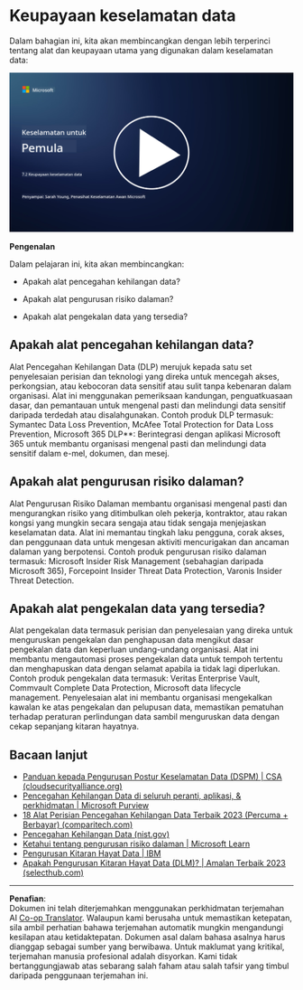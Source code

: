 <!--
CO_OP_TRANSLATOR_METADATA:
{
  "original_hash": "50697add9758e54693442d502d2d5f8a",
  "translation_date": "2025-09-04T00:57:09+00:00",
  "source_file": "7.2 Data security capabilities.md",
  "language_code": "ms"
}
-->
# Keupayaan keselamatan data

Dalam bahagian ini, kita akan membincangkan dengan lebih terperinci tentang alat dan keupayaan utama yang digunakan dalam keselamatan data:

[![Tonton video](../../translated_images/7-2_placeholder.1f3c39f0c7cfea7ef355438079e171e047a0f79c8dc0b63ad78513b1910f7cdf.ms.png)](https://learn-video.azurefd.net/vod/player?id=0c9fff7c-e17c-4a14-ac3b-69b5a5786f55)

**Pengenalan**

Dalam pelajaran ini, kita akan membincangkan:

- Apakah alat pencegahan kehilangan data?

- Apakah alat pengurusan risiko dalaman?

- Apakah alat pengekalan data yang tersedia?

## Apakah alat pencegahan kehilangan data?

Alat Pencegahan Kehilangan Data (DLP) merujuk kepada satu set penyelesaian perisian dan teknologi yang direka untuk mencegah akses, perkongsian, atau kebocoran data sensitif atau sulit tanpa kebenaran dalam organisasi. Alat ini menggunakan pemeriksaan kandungan, penguatkuasaan dasar, dan pemantauan untuk mengenal pasti dan melindungi data sensitif daripada terdedah atau disalahgunakan. Contoh produk DLP termasuk: Symantec Data Loss Prevention, McAfee Total Protection for Data Loss Prevention, Microsoft 365 DLP**: Berintegrasi dengan aplikasi Microsoft 365 untuk membantu organisasi mengenal pasti dan melindungi data sensitif dalam e-mel, dokumen, dan mesej.

## Apakah alat pengurusan risiko dalaman?

Alat Pengurusan Risiko Dalaman membantu organisasi mengenal pasti dan mengurangkan risiko yang ditimbulkan oleh pekerja, kontraktor, atau rakan kongsi yang mungkin secara sengaja atau tidak sengaja menjejaskan keselamatan data. Alat ini memantau tingkah laku pengguna, corak akses, dan penggunaan data untuk mengesan aktiviti mencurigakan dan ancaman dalaman yang berpotensi. Contoh produk pengurusan risiko dalaman termasuk: Microsoft Insider Risk Management (sebahagian daripada Microsoft 365), Forcepoint Insider Threat Data Protection, Varonis Insider Threat Detection.

## Apakah alat pengekalan data yang tersedia?

Alat pengekalan data termasuk perisian dan penyelesaian yang direka untuk menguruskan pengekalan dan penghapusan data mengikut dasar pengekalan data dan keperluan undang-undang organisasi. Alat ini membantu mengautomasi proses pengekalan data untuk tempoh tertentu dan menghapuskan data dengan selamat apabila ia tidak lagi diperlukan. Contoh produk pengekalan data termasuk: Veritas Enterprise Vault, Commvault Complete Data Protection, Microsoft data lifecycle management. Penyelesaian alat ini membantu organisasi mengekalkan kawalan ke atas pengekalan dan pelupusan data, memastikan pematuhan terhadap peraturan perlindungan data sambil menguruskan data dengan cekap sepanjang kitaran hayatnya.

## Bacaan lanjut

- [Panduan kepada Pengurusan Postur Keselamatan Data (DSPM) | CSA (cloudsecurityalliance.org)](https://cloudsecurityalliance.org/blog/2023/03/31/the-big-guide-to-data-security-posture-management-dspm/)
- [Pencegahan Kehilangan Data di seluruh peranti, aplikasi, & perkhidmatan | Microsoft Purview](https://youtu.be/hvqq8L_0kgI)
- [18 Alat Perisian Pencegahan Kehilangan Data Terbaik 2023 (Percuma + Berbayar) (comparitech.com)](https://www.comparitech.com/data-privacy-management/data-loss-prevention-tools-software/)
- [Pencegahan Kehilangan Data (nist.gov)](https://tsapps.nist.gov/publication/get_pdf.cfm?pub_id=904672)
- [Ketahui tentang pengurusan risiko dalaman | Microsoft Learn](https://learn.microsoft.com/purview/insider-risk-management?WT.mc_id=academic-96948-sayoung)
- [Pengurusan Kitaran Hayat Data | IBM](https://www.ibm.com/topics/data-lifecycle-management)
- [Apakah Pengurusan Kitaran Hayat Data (DLM)? | Amalan Terbaik 2023 (selecthub.com)](https://www.selecthub.com/big-data-analytics/data-lifecycle-management/)

---

**Penafian**:  
Dokumen ini telah diterjemahkan menggunakan perkhidmatan terjemahan AI [Co-op Translator](https://github.com/Azure/co-op-translator). Walaupun kami berusaha untuk memastikan ketepatan, sila ambil perhatian bahawa terjemahan automatik mungkin mengandungi kesilapan atau ketidaktepatan. Dokumen asal dalam bahasa asalnya harus dianggap sebagai sumber yang berwibawa. Untuk maklumat yang kritikal, terjemahan manusia profesional adalah disyorkan. Kami tidak bertanggungjawab atas sebarang salah faham atau salah tafsir yang timbul daripada penggunaan terjemahan ini.